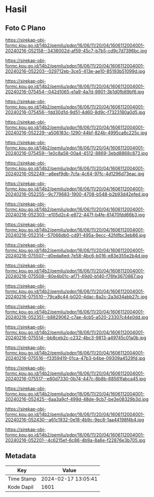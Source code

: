 # Hasil

## Foto C Plano

https://sirekap-obj-formc.kpu.go.id/14b2/pemilu/pdpr/16/06/11/20/04/1606112004001-20240216-052158--3436002d-af59-45c7-b7b5-cd9c7d7396bc.jpg

https://sirekap-obj-formc.kpu.go.id/14b2/pemilu/pdpr/16/06/11/20/04/1606112004001-20240216-052203--029712eb-3ce5-413e-ae10-85193b51099d.jpg

https://sirekap-obj-formc.kpu.go.id/14b2/pemilu/pdpr/16/06/11/20/04/1606112004001-20240216-075454--042d1065-e1a9-4a7d-9901-3b1d0fb89bf6.jpg

https://sirekap-obj-formc.kpu.go.id/14b2/pemilu/pdpr/16/06/11/20/04/1606112004001-20240216-075456--fdd30d1d-9d51-4d60-8d9c-f7323180a0d5.jpg

https://sirekap-obj-formc.kpu.go.id/14b2/pemilu/pdpr/16/06/11/20/04/1606112004001-20240216-052229--a506183c-1290-44bf-824b-4995ca6c225c.jpg

https://sirekap-obj-formc.kpu.go.id/14b2/pemilu/pdpr/16/06/11/20/04/1606112004001-20240216-075459--1e0c8a58-00a4-4512-8869-3ebd8868c873.jpg

https://sirekap-obj-formc.kpu.go.id/14b2/pemilu/pdpr/16/06/11/20/04/1606112004001-20240216-052249--a8eef9db-7cfa-4c64-97fc-4d1296d73eac.jpg

https://sirekap-obj-formc.kpu.go.id/14b2/pemilu/pdpr/16/06/11/20/04/1606112004001-20240216-052255--9c779683-1900-4708-b548-b2b93d42efed.jpg

https://sirekap-obj-formc.kpu.go.id/14b2/pemilu/pdpr/16/06/11/20/04/1606112004001-20240216-052303--e105d2c4-e872-447f-b4fe-81470fdd66b3.jpg

https://sirekap-obj-formc.kpu.go.id/14b2/pemilu/pdpr/16/06/11/20/04/1606112004001-20240216-052314--57066db0-cd91-495a-9ecc-42fdfbc3eb86.jpg

https://sirekap-obj-formc.kpu.go.id/14b2/pemilu/pdpr/16/06/11/20/04/1606112004001-20240216-075507--d0eda8ed-7e58-4bc6-b016-e83e355e2b4d.jpg

https://sirekap-obj-formc.kpu.go.id/14b2/pemilu/pdpr/16/06/11/20/04/1606112004001-20240216-075508--80e4b01c-af71-49d0-b140-f76fe3670867.jpg

https://sirekap-obj-formc.kpu.go.id/14b2/pemilu/pdpr/16/06/11/20/04/1606112004001-20240216-075510--79ca8c44-b020-4dac-8a2c-2a3d34abb27c.jpg

https://sirekap-obj-formc.kpu.go.id/14b2/pemilu/pdpr/16/06/11/20/04/1606112004001-20240216-052351--b8829062-c7ae-4cb5-a520-23307c44e0dd.jpg

https://sirekap-obj-formc.kpu.go.id/14b2/pemilu/pdpr/16/06/11/20/04/1606112004001-20240216-075514--bb8ceb2c-c232-4bc3-9813-a49745c01a0b.jpg

https://sirekap-obj-formc.kpu.go.id/14b2/pemilu/pdpr/16/06/11/20/04/1606112004001-20240216-075516--f3359419-01ca-47b3-b4be-09309a4529fd.jpg

https://sirekap-obj-formc.kpu.go.id/14b2/pemilu/pdpr/16/06/11/20/04/1606112004001-20240216-075517--e80d7330-0b74-447c-8b8b-68561fabca45.jpg

https://sirekap-obj-formc.kpu.go.id/14b2/pemilu/pdpr/16/06/11/20/04/1606112004001-20240216-052425--6aa3a9cf-499d-48de-9cb7-be3e08329b3d.jpg

https://sirekap-obj-formc.kpu.go.id/14b2/pemilu/pdpr/16/06/11/20/04/1606112004001-20240216-052430--a61c1932-0e18-4b9c-9ec8-1aa44198f4b4.jpg

https://sirekap-obj-formc.kpu.go.id/14b2/pemilu/pdpr/16/06/11/20/04/1606112004001-20240216-052201--4c6215ef-6c86-4b9a-8a6e-f22876e3b705.jpg


## Metadata

| Key        | Value               |
| ---------- | ------------------- |
| Time Stamp | 2024-02-17 13:05:41 |
| Kode Dapil | 1601                |



